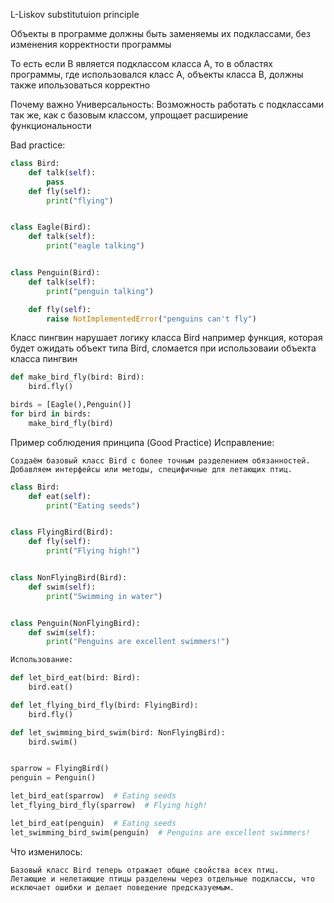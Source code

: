 L-Liskov substitutuion principle

Объекты в программе должны быть заменяемы их подклассами, без изменения корректности программы

То есть если В является подклассом класса А, то в областях программы, где использовался класс А, объекты класса В,
должны также ипользоваться корректно

Почему важно
Универсальность:
    Возможность работать с подклассами так же, как с базовым классом, упрощает расширение функциональности

Bad practice:
```py
class Bird:
    def talk(self):
        pass
    def fly(self):
        print("flying")


class Eagle(Bird):
    def talk(self):
        print("eagle talking")


class Penguin(Bird):
    def talk(self):
        print("penguin talking")

    def fly(self):
        raise NotImplementedError("penguins can't fly")
```
Класс пингвин нарушает логику класса Bird
например функция, которая будет ожидать объект типа Bird,
сломается при использоваии объекта класса пингвин
```py
def make_bird_fly(bird: Bird):
    bird.fly()

birds = [Eagle(),Penguin()]
for bird in birds:
    make_bird_fly(bird)
```



Пример соблюдения принципа (Good Practice)
Исправление:

    Создаём базовый класс Bird с более точным разделением обязанностей.
    Добавляем интерфейсы или методы, специфичные для летающих птиц.
```py
class Bird:
    def eat(self):
        print("Eating seeds")


class FlyingBird(Bird):
    def fly(self):
        print("Flying high!")


class NonFlyingBird(Bird):
    def swim(self):
        print("Swimming in water")


class Penguin(NonFlyingBird):
    def swim(self):
        print("Penguins are excellent swimmers!")

Использование:

def let_bird_eat(bird: Bird):
    bird.eat()

def let_flying_bird_fly(bird: FlyingBird):
    bird.fly()

def let_swimming_bird_swim(bird: NonFlyingBird):
    bird.swim()


sparrow = FlyingBird()
penguin = Penguin()

let_bird_eat(sparrow)  # Eating seeds
let_flying_bird_fly(sparrow)  # Flying high!

let_bird_eat(penguin)  # Eating seeds
let_swimming_bird_swim(penguin)  # Penguins are excellent swimmers!
```
Что изменилось:

    Базовый класс Bird теперь отражает общие свойства всех птиц.
    Летающие и нелетающие птицы разделены через отдельные подклассы, что исключает ошибки и делает поведение предсказуемым.